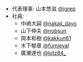 - 代表理事: 山本悠滋 [@igrep](https://twitter.com/igrep)
- 社員:
    - 中嶋大嗣 [@nakaji\_dayo](https://twitter.com/nakaji_dayo/)
    - 山下伸夫 [@nobsun](https://twitter.com/nobsun)
    - 岡本和樹 [@kakkun61](https://twitter.com/kakkun61)
    - 木下郁章 [@fumieval](https://twitter.com/fumieval)
    - 廣瀬達也 [@lotz84\_](https://twitter.com/lotz84_)
